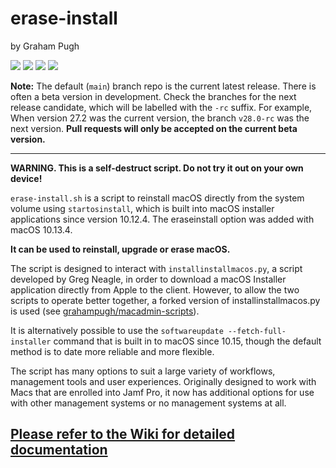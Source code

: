 # erase-install

by Graham Pugh

![](https://img.shields.io/github/v/release/grahampugh/erase-install)&nbsp;![](https://img.shields.io/github/downloads/grahampugh/erase-install/latest/total)&nbsp;![](https://img.shields.io/badge/macOS-10.12.4%2B-success)&nbsp;![](https://img.shields.io/github/license/grahampugh/erase-install)

**Note:** The default (`main`) branch repo is the current latest release. There is often a beta version in development. Check the branches for the next release candidate, which will be labelled with the `-rc` suffix. For example, When version 27.2 was the current version, the branch `v28.0-rc` was the next version. **Pull requests will only be accepted on the current beta version.**

---

**WARNING. This is a self-destruct script. Do not try it out on your own device!**

`erase-install.sh` is a script to reinstall macOS directly from the system volume using `startosinstall`, which is built into macOS installer applications since version 10.12.4. The eraseinstall option was added with macOS 10.13.4.

**It can be used to reinstall, upgrade or erase macOS.**

The script is designed to interact with `installinstallmacos.py`, a script developed by Greg Neagle, in order to download a macOS Installer application directly from Apple to the client. However, to allow the two scripts to operate better together, a forked version of installinstallmacos.py is used (see [grahampugh/macadmin-scripts](https://github.com/grahampugh/macadmin-scripts)). 

It is alternatively possible to use the `softwareupdate --fetch-full-installer` command that is built in to macOS since 10.15, though the default method is to date more reliable and more flexible.

The script has many options to suit a large variety of workflows, management tools and user experiences. Originally designed to work with Macs that are enrolled into Jamf Pro, it now has additional options for use with other management systems or no management systems at all.

## [Please refer to the Wiki for detailed documentation](https://github.com/grahampugh/erase-install/wiki)

